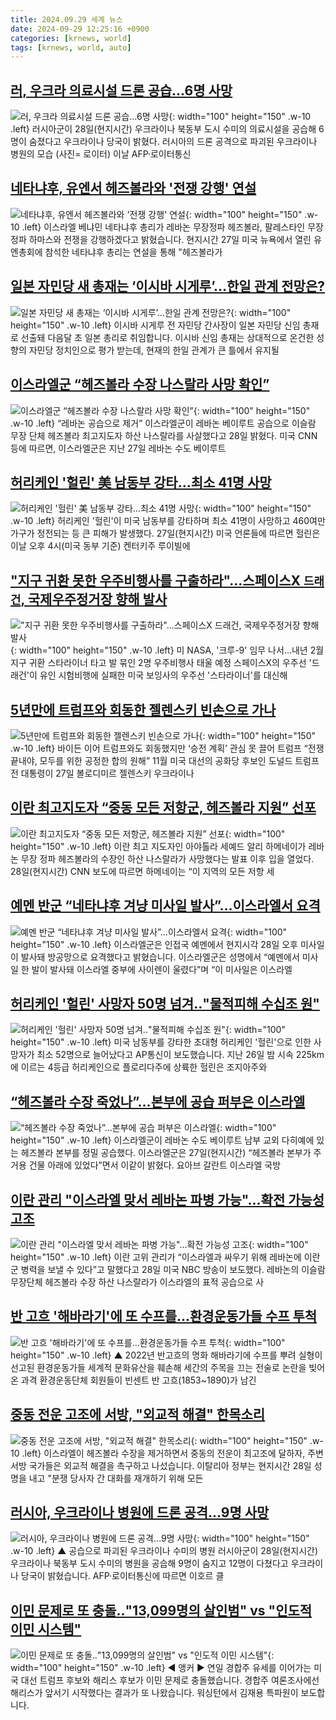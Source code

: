 ```yaml
---
title: 2024.09.29 세계 뉴스
date: 2024-09-29 12:25:16 +0900
categories: [krnews, world]
tags: [krnews, world, auto]
---
```

## [러, 우크라 의료시설 드론 공습…6명 사망](https://n.news.naver.com/mnews/article/018/0005846044)

![러, 우크라 의료시설 드론 공습…6명 사망](https://mimgnews.pstatic.net/image/origin/018/2024/09/28/5846044.jpg?type=nf220_150){: width="100" height="150" .w-10 .left}
러시아군이 28일(현지시간) 우크라이나 북동부 도시 수미의 의료시설을 공습해 6명이 숨졌다고 우크라이나 당국이 밝혔다. 러시아의 드론 공격으로 파괴된 우크라이나 병원의 모습 (사진= 로이터) 이날 AFP·로이터통신

## [네타냐후, 유엔서 헤즈볼라와 '전쟁 강행' 연설](https://n.news.naver.com/mnews/article/422/0000684380)

![네타냐후, 유엔서 헤즈볼라와 '전쟁 강행' 연설](https://mimgnews.pstatic.net/image/origin/422/2024/09/28/684380.jpg?type=nf220_150){: width="100" height="150" .w-10 .left}
이스라엘 베냐민 네타냐후 총리가 레바논 무장정파 헤즈볼라, 팔레스타인 무장정파 하마스와 전쟁을 강행하겠다고 밝혔습니다. 현지시간 27일 미국 뉴욕에서 열린 유엔총회에 참석한 네타냐후 총리는 연설을 통해 "헤즈볼라가

## [일본 자민당 새 총재는 ‘이시바 시게루’…한일 관계 전망은?](https://n.news.naver.com/mnews/article/056/0011808977)

![일본 자민당 새 총재는 ‘이시바 시게루’…한일 관계 전망은?](https://mimgnews.pstatic.net/image/origin/056/2024/09/28/11808977.jpg?type=nf220_150){: width="100" height="150" .w-10 .left}
이시바 시게루 전 자민당 간사장이 일본 자민당 신임 총재로 선출돼 다음달 초 일본 총리로 취임합니다. 이시바 신임 총재는 상대적으로 온건한 성향의 자민당 정치인으로 평가 받는데, 현재의 한일 관계가 큰 틀에서 유지될

## [이스라엘군 “헤즈볼라 수장 나스랄라 사망 확인”](https://n.news.naver.com/mnews/article/023/0003861098)

![이스라엘군 “헤즈볼라 수장 나스랄라 사망 확인”](https://mimgnews.pstatic.net/image/origin/023/2024/09/28/3861098.jpg?type=nf220_150){: width="100" height="150" .w-10 .left}
“레바논 공습으로 제거” 이스라엘군이 레바논 베이루트 공습으로 이슬람 무장 단체 헤즈볼라 최고지도자 하산 나스랄라를 사살했다고 28일 밝혔다. 미국 CNN 등에 따르면, 이스라엘군은 지난 27일 레바논 수도 베이루트

## [허리케인 '헐린' 美 남동부 강타…최소 41명 사망](https://n.news.naver.com/mnews/article/031/0000872630)

![허리케인 '헐린' 美 남동부 강타…최소 41명 사망](https://mimgnews.pstatic.net/image/origin/031/2024/09/28/872630.jpg?type=nf220_150){: width="100" height="150" .w-10 .left}
허리케인 '헐린'이 미국 남동부를 강타하며 최소 41명이 사망하고 460여만 가구가 정전되는 등 큰 피해가 발생했다. 27일(현지시간) 미국 언론들에 따르면 헐린은 이날 오후 4시(미국 동부 기준) 켄터키주 루이빌에

## ["지구 귀환 못한 우주비행사를 구출하라"…스페이스X `드래건`, 국제우주정거장 향해 발사](https://n.news.naver.com/mnews/article/029/0002905381)

!["지구 귀환 못한 우주비행사를 구출하라"…스페이스X `드래건`, 국제우주정거장 향해 발사](https://mimgnews.pstatic.net/image/origin/029/2024/09/29/2905381.jpg?type=nf220_150){: width="100" height="150" .w-10 .left}
미 NASA, '크루-9' 임무 나서...내년 2월 지구 귀환 스타라이너 타고 발 묶인 2명 우주비행사 태울 예정 스페이스X의 우주선 '드래건'이 유인 시험비행에 실패한 미국 보잉사의 우주선 '스타라이너'를 대신해

## [5년만에 트럼프와 회동한 젤렌스키 빈손으로 가나](https://n.news.naver.com/mnews/article/023/0003861127)

![5년만에 트럼프와 회동한 젤렌스키 빈손으로 가나](https://mimgnews.pstatic.net/image/origin/023/2024/09/29/3861127.jpg?type=nf220_150){: width="100" height="150" .w-10 .left}
바이든 이어 트럼프와도 회동했지만 ‘승전 계획’ 관심 못 끌어 트럼프 “전쟁 끝내야, 모두를 위한 공정한 합의 원해” 11월 미국 대선의 공화당 후보인 도널드 트럼프 전 대통령이 27일 볼로디미르 젤렌스키 우크라이나

## [이란 최고지도자 “중동 모든 저항군, 헤즈볼라 지원” 선포](https://n.news.naver.com/mnews/article/020/0003589650)

![이란 최고지도자 “중동 모든 저항군, 헤즈볼라 지원” 선포](https://mimgnews.pstatic.net/image/origin/020/2024/09/28/3589650.jpg?type=nf220_150){: width="100" height="150" .w-10 .left}
이란 최고 지도자인 아야톨라 세예드 알리 하메네이가 레바논 무장 정파 헤즈볼라의 수장인 하산 나스랄라가 사망했다는 발표 이후 입을 열었다. 28일(현지시간) CNN 보도에 따르면 하메네이는 “이 지역의 모든 저항 세

## [예멘 반군 “네타냐후 겨냥 미사일 발사”…이스라엘서 요격](https://n.news.naver.com/mnews/article/056/0011809164)

![예멘 반군 “네타냐후 겨냥 미사일 발사”…이스라엘서 요격](https://mimgnews.pstatic.net/image/origin/056/2024/09/29/11809164.jpg?type=nf220_150){: width="100" height="150" .w-10 .left}
이스라엘군은 인접국 예멘에서 현지시각 28일 오후 미사일이 발사돼 방공망으로 요격했다고 밝혔습니다. 이스라엘군은 성명에서 “예멘에서 미사일 한 발이 발사돼 이스라엘 중부에 사이렌이 울렸다”며 “이 미사일은 이스라엘

## [허리케인 '헐린' 사망자 50명 넘겨‥"물적피해 수십조 원"](https://n.news.naver.com/mnews/article/214/0001376950)

![허리케인 '헐린' 사망자 50명 넘겨‥"물적피해 수십조 원"](https://mimgnews.pstatic.net/image/origin/214/2024/09/29/1376950.jpg?type=nf220_150){: width="100" height="150" .w-10 .left}
미국 남동부를 강타한 초대형 허리케인 '헐린'으로 인한 사망자가 최소 52명으로 늘어났다고 AP통신이 보도했습니다. 지난 26일 밤 시속 225km에 이르는 4등급 허리케인으로 플로리다주에 상륙한 헐린은 조지아주와

## [“헤즈볼라 수장 죽었나”…본부에 공습 퍼부은 이스라엘](https://n.news.naver.com/mnews/article/005/0001727704)

![“헤즈볼라 수장 죽었나”…본부에 공습 퍼부은 이스라엘](https://mimgnews.pstatic.net/image/origin/005/2024/09/28/1727704.jpg?type=nf220_150){: width="100" height="150" .w-10 .left}
이스라엘군이 레바논 수도 베이루트 남부 교외 다히예에 있는 헤즈볼라 본부를 정밀 공습했다. 이스라엘군은 27일(현지시간) “헤즈볼라 본부가 주거용 건물 아래에 있었다”면서 이같이 밝혔다. 요아브 갈란트 이스라엘 국방

## [이란 관리 "이스라엘 맞서 레바논 파병 가능"…확전 가능성 고조](https://n.news.naver.com/mnews/article/023/0003861119)

![이란 관리 "이스라엘 맞서 레바논 파병 가능"…확전 가능성 고조](https://mimgnews.pstatic.net/image/origin/023/2024/09/28/3861119.jpg?type=nf220_150){: width="100" height="150" .w-10 .left}
이란 고위 관리가 “이스라엘과 싸우기 위해 레바논에 이란 군 병력을 보낼 수 있다”고 말했다고 28일 미국 NBC 방송이 보도했다. 레바논의 이슬람 무장단체 헤즈볼라 수장 하산 나스랄라가 이스라엘의 표적 공습으로 사

## [반 고흐 '해바라기'에 또 수프를…환경운동가들 수프 투척](https://n.news.naver.com/mnews/article/055/0001193567)

![반 고흐 '해바라기'에 또 수프를…환경운동가들 수프 투척](https://mimgnews.pstatic.net/image/origin/055/2024/09/28/1193567.jpg?type=nf220_150){: width="100" height="150" .w-10 .left}
▲ 2022년 반고흐의 명화 해바라기에 수프를 뿌려 실형이 선고된 환경운동가들 세계적 문화유산을 훼손해 세간의 주목을 끄는 전술로 논란을 빚어온 과격 환경운동단체 회원들이 빈센트 반 고흐(1853~1890)가 남긴

## [중동 전운 고조에 서방, "외교적 해결" 한목소리](https://n.news.naver.com/mnews/article/422/0000684529)

![중동 전운 고조에 서방, "외교적 해결" 한목소리](https://mimgnews.pstatic.net/image/origin/422/2024/09/29/684529.jpg?type=nf220_150){: width="100" height="150" .w-10 .left}
이스라엘이 헤즈볼라 수장을 제거하면서 중동의 전운이 최고조에 달하자, 주변 서방 국가들은 외교적 해결을 촉구하고 나섰습니다. 이탈리아 정부는 현지시간 28일 성명을 내고 "분쟁 당사자 간 대화를 재개하기 위해 모든

## [러시아, 우크라이나 병원에 드론 공격…9명 사망](https://n.news.naver.com/mnews/article/055/0001193650)

![러시아, 우크라이나 병원에 드론 공격…9명 사망](https://mimgnews.pstatic.net/image/origin/055/2024/09/28/1193650.jpg?type=nf220_150){: width="100" height="150" .w-10 .left}
▲ 공습으로 파괴된 우크라이나 수미의 병원 러시아군이 28일(현지시간) 우크라이나 북동부 도시 수미의 병원을 공습해 9명이 숨지고 12명이 다쳤다고 우크라이나 당국이 밝혔습니다. AFP·로이터통신에 따르면 이호르 클

## [이민 문제로 또 충돌‥"13,099명의 살인범" vs "인도적 이민 시스템"](https://n.news.naver.com/mnews/article/214/0001376925)

![이민 문제로 또 충돌‥"13,099명의 살인범" vs "인도적 이민 시스템"](https://mimgnews.pstatic.net/image/origin/214/2024/09/28/1376925.jpg?type=nf220_150){: width="100" height="150" .w-10 .left}
◀ 앵커 ▶ 연일 경합주 유세를 이어가는 미국 대선 트럼프 후보와 해리스 후보가 이민 문제로 충돌했습니다. 경합주 여론조사에선 해리스가 앞서기 시작했다는 결과가 또 나왔습니다. 워싱턴에서 김재용 특파원이 보도합니다.

